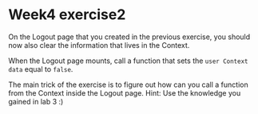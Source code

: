 # Week4 exercise2

On the Logout page that you created in the previous exercise, you should now also clear the information that lives in the Context.

When the Logout page mounts, call a function that sets the `user Context data` equal to `false`.

The main trick of the exercise is to figure out how can you call a function from the Context inside the Logout page.
Hint: Use the knowledge you gained in lab 3 :)
